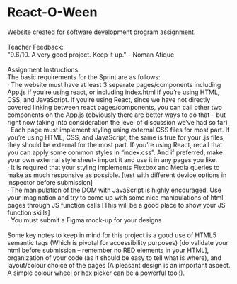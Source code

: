 <h1>React-O-Ween</h1>
Website created for software development program assignment. <br />
<br />
Teacher Feedback: <br />
"9.6/10. A very good project. Keep it up." - Noman Atique
<br />
<br />
Assignment Instructions:<br />
The basic requirements for the Sprint are as follows:<br />
· The website must have at least 3 separate pages/components including App.js if you’re using react, or including index.html if you’re using HTML, CSS, and JavaScript. If you’re using React, since we have not directly covered linking between react pages/components, you can call other two components on the App.js (obviously there are better ways to do that – but right now taking into consideration the level of discussion we’ve had so far)<br />
· Each page must implement styling using external CSS files for most part. If you’re using HTML, CSS, and JavaScript, the same is true for your .js files, they should be external for the most part. If you’re using React, recall that you can apply some common styles in “index.css”. And if preferred, make your own external style
sheet- import it and use it in any pages you like.<br />
· It is required that your styling implements Flexbox and Media queries to make as much responsive as possible. [test with different device options in inspector before submission]<br />
· The manipulation of the DOM with JavaScript is highly encouraged. Use your imagination and try to come up with some nice manipulations of html pages through JS function calls [This will be a good place to show your JS function skills]<br />
· You must submit a Figma mock-up for your designs<br />
<br />
Some key notes to keep in mind for this project is a good use of HTML5 semantic tags (Which is pivotal for accessibility purposes) [do validate your html before submission – remember no RED elements in your HTML], organization of your code (as it should be easy to tell what is where), and layout/colour choice of the pages (A pleasant design is an important aspect. A simple colour wheel or hex picker can be a powerful tool!).<br />
